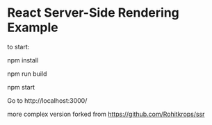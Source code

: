 # React Server-Side Rendering Example

to start:

npm install

npm run build

npm start

Go to http://localhost:3000/

more complex version forked from https://github.com/Rohitkrops/ssr

